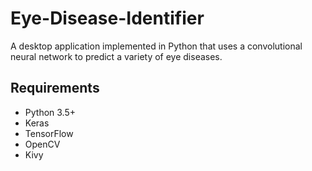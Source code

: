 # Eye-Disease-Identifier

A desktop application implemented in Python that uses a convolutional neural network to predict a variety of eye diseases.

## Requirements ##

* Python 3.5+
* Keras
* TensorFlow
* OpenCV
* Kivy
